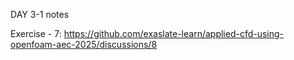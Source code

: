 DAY 3-1 notes

Exercise - 7: https://github.com/exaslate-learn/applied-cfd-using-openfoam-aec-2025/discussions/8
